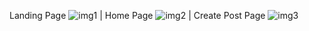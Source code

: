 Landing Page
![img1](https://github.com/roypaul21/BuggedPost/assets/79889856/28389c84-0f58-4f57-b070-baee29447d49)
|
Home Page
![img2](https://github.com/roypaul21/BuggedPost/assets/79889856/c8c75d32-aa0e-4df1-8c33-c0b64a082d8f)
|
Create Post Page
![img3](https://github.com/roypaul21/BuggedPost/assets/79889856/67cbd967-0d80-4379-93c6-292937731324)
